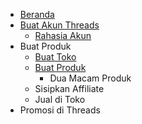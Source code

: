 - [Beranda](/)
- [Buat Akun Threads](./buat-akun.md)
  - [Rahasia Akun](./rahasia-akun.md)
- Buat Produk
  - [Buat Toko](./buat-toko.md)
  - [Buat Produk](./buat-produk.md)
    - Dua Macam Produk
  - Sisipkan Affiliate
  - Jual di Toko
- Promosi di Threads
